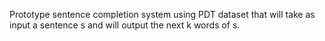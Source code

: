 Prototype sentence completion system using PDT dataset that will take as input a sentence s and will output the next k words of s.
